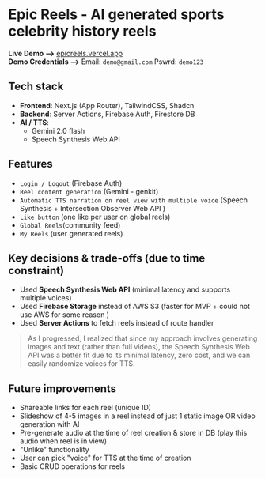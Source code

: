 # Epic Reels - AI generated sports celebrity history reels

**Live Demo -->** [epicreels.vercel.app](https://epicreels.vercel.app)\
**Demo Credentials -->** Email: `demo@gmail.com` Pswrd: `demo123`

## Tech stack

- **Frontend**: Next.js (App Router), TailwindCSS, Shadcn
- **Backend**: Server Actions, Firebase Auth, Firestore DB
- **AI / TTS**:
  - Gemini 2.0 flash
  - Speech Synthesis Web API

## Features

- `Login / Logout` (Firebase Auth)
- `Reel content generation` (Gemini - genkit)
- `Automatic TTS narration on reel view with multiple voice` (Speech Synthesis + Intersection Observer Web API )
- `Like button` (one like per user on global reels)
- `Global Reels`(community feed)
- `My Reels` (user generated reels)

## Key decisions & trade-offs (due to time constraint)

- Used **Speech Synthesis Web API** (minimal latency and supports multiple voices)
- Used **Firebase Storage** instead of AWS S3 (faster for MVP + could not use AWS for some reason )
- Used **Server Actions** to fetch reels instead of route handler

> As I progressed, I realized that since my approach involves generating images and text (rather than full videos), the Speech Synthesis Web API was a better fit due to its minimal latency, zero cost, and we can easily randomize voices for TTS.

## Future improvements

- Shareable links for each reel (unique ID)
- Slideshow of 4-5 images in a reel instead of just 1 static image OR video generation with AI
- Pre-generate audio at the time of reel creation & store in DB (play this audio when reel is in view)
- "Unlike" functionality
- User can pick "voice" for TTS at the time of creation
- Basic CRUD operations for reels
